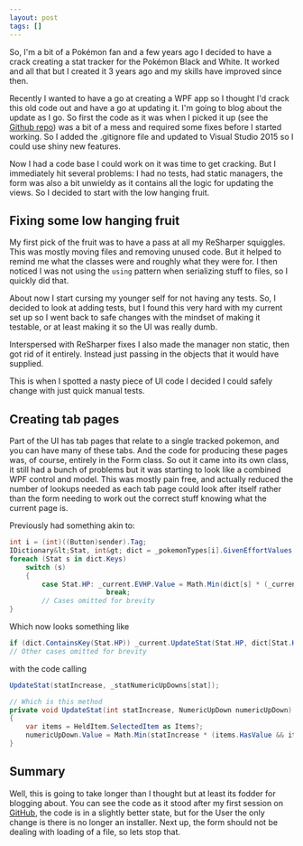 ```yaml
---
layout: post
tags: []
---
```

So, I'm a bit of a Pokémon fan and a few years ago I decided to have a crack creating a stat tracker for the Pokémon Black and White. It worked and all that but I created it 3 years ago and my skills have improved since then.

Recently I wanted to have a go at creating a WPF app so I thought I'd crack this old code out and have a go at updating it. I'm going to blog about the update as I go. So first the code as it was when I picked it up (see the [Github repo](https://github.com/PeterGerrard/EVTracker/tree/0a78d0e35f6f0ff98cb161dfe9ece7398e6db2d6")) was a bit of a mess and required some fixes before I started working. So I added the .gitignore file and updated to Visual Studio 2015 so I could use shiny new features.

Now I had a code base I could work on it was time to get cracking. But I immediately hit several problems: I had no tests, had static managers, the form was also a bit unwieldy as it contains all the logic for updating the views. So I decided to start with the low hanging fruit.

## Fixing some low hanging fruit
My first pick of the fruit was to have a pass at all my ReSharper squiggles. This was mostly moving files and removing unused code. But it helped to remind me what the classes were and roughly what they were for. I then noticed I was not using the `using` pattern when serializing stuff to files, so I quickly did that.

About now I start cursing my younger self for not having any tests. So, I decided to look at adding tests, but I found this very hard with my current set up so I went back to safe changes with the mindset of making it testable, or at least making it so the UI was really dumb.

Interspersed with ReSharper fixes I also made the manager non static, then got rid of it entirely. Instead just passing in the objects that it would have supplied.

This is when I spotted a nasty piece of UI code I decided I could safely change with just quick manual tests.

## Creating tab pages
Part of the UI has tab pages that relate to a single tracked pokemon, and you can have many of these tabs. And the code for producing these pages was, of course, entirely in the Form class. So out it came into its own class, it still had a bunch of problems but it was starting to look like a combined WPF control and model. This was mostly pain free, and actually reduced the number of lookups needed as each tab page could look after itself rather than the form needing to work out the correct stuff knowing what the current page is.

Previously had something akin to:

```csharp
int i = (int)((Button)sender).Tag;
IDictionary&lt;Stat, int&gt; dict = _pokemonTypes[i].GivenEffortValues;
foreach (Stat s in dict.Keys)
    switch (s)
    {
        case Stat.HP: _current.EVHP.Value = Math.Min(dict[s] * (_current.HeldItem.SelectedItem.ToString() == GetEnumDescription(Items.MachoBrace) ? 2 : 1) * (_current.Pokerus.Checked ? 2 : 1) + _current.EVHP.Value, 255);
						break;
        // Cases omitted for brevity
}
```

Which now looks something like
```csharp
if (dict.ContainsKey(Stat.HP)) _current.UpdateStat(Stat.HP, dict[Stat.HP]);
// Other cases omitted for brevity
```
with the code calling
```csharp
UpdateStat(statIncrease, _statNumericUpDowns[stat]);

// Which is this method
private void UpdateStat(int statIncrease, NumericUpDown numericUpDown)
{
    var items = HeldItem.SelectedItem as Items?;
    numericUpDown.Value = Math.Min(statIncrease * (items.HasValue && items.Value == Items.MachoBrace ? 2 : 1) * (Pokerus.Checked ? 2 : 1) + numericUpDown.Value, 255);
}
```

## Summary
Well, this is going to take longer than I thought but at least its fodder for blogging about. You can see the code as it stood after my first session on [GitHub](https://github.com/PeterGerrard/EVTracker/tree/2055ab43a5008ec5f3acfd6c1dab9936d0d814cf), the code is in a slightly better state, but for the User the only change is there is no longer an installer. Next up, the form should not be dealing with loading of a file, so lets stop that.
